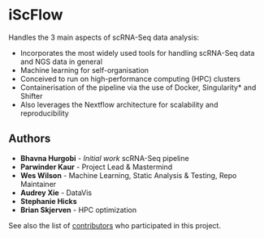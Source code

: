 # iScFlow

Handles the 3 main aspects of scRNA-Seq data analysis:
* Incorporates the most widely used tools for handling scRNA-Seq
data and NGS data in general
* Machine learning for self-organisation
* Conceived to run on high-performance computing (HPC) clusters
* Containerisation of the pipeline via the use of Docker,
Singularity* and Shifter
* Also leverages the Nextflow architecture for scalability and
reproducibility 



## Authors

* **Bhavna Hurgobi** - *Initial work* scRNA-Seq pipeline
* **Parwinder Kaur** - Project Lead & Mastermind
* **Wes Wilson** - Machine Learning, Static Analysis & Testing, Repo Maintainer
* **Audrey Xie** - DataVis
* **Stephanie	Hicks**
* **Brian	Skjerven** - HPC optimization

See also the list of [contributors](https://github.com/iScFlow/iScFlow/graphs/contributors) who participated in this project.
